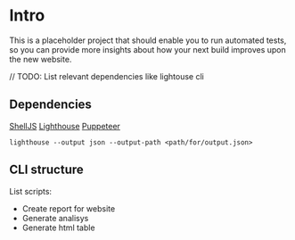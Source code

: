 # Intro

This is a placeholder project that should enable you to run automated tests, so you can provide more insights about how your next build improves upon the new website.

// TODO: List relevant dependencies like lightouse cli

## Dependencies

[ShellJS](https://github.com/shelljs/shelljs)
[Lighthouse]()
[Puppeteer]()

`lighthouse --output json --output-path <path/for/output.json>`

## CLI structure

List scripts:

- Create report for website
- Generate analisys
- Generate html table
